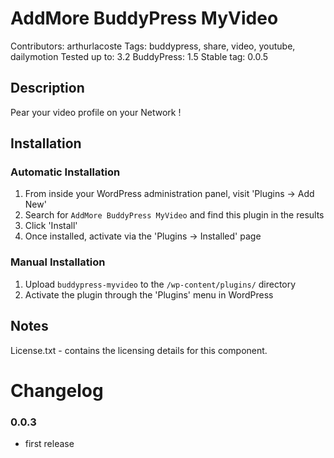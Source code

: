 # AddMore BuddyPress MyVideo 

Contributors: arthurlacoste
Tags: buddypress, share, video, youtube, dailymotion
Tested up to: 3.2
BuddyPress: 1.5
Stable tag: 0.0.5

## Description 

Pear your video profile on your Network !

## Installation 

### Automatic Installation

1. From inside your WordPress administration panel, visit 'Plugins -> Add New'
2. Search for `AddMore BuddyPress MyVideo` and find this plugin in the results
3. Click 'Install'
4. Once installed, activate via the 'Plugins -> Installed' page

### Manual Installation

1. Upload `buddypress-myvideo` to the `/wp-content/plugins/` directory
2. Activate the plugin through the 'Plugins' menu in WordPress


## Notes 
License.txt - contains the licensing details for this component.

# Changelog
### 0.0.3

* first release